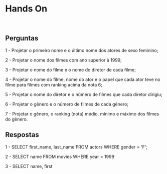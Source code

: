 # Hands On 

<br>

## Perguntas

1 - Projetar o primeiro nome e o último nome dos atores de sexo feminino;

2 - Projetar o nome dos filmes com ano superior à 1999;

3 - Projetar o nome do filme e o nome do diretor de cada filme;
 
4 - Projetar o nome do filme, nome do ator e o papel que cada ator teve no filme para filmes com ranking acima da nota 6;

5 - Projetar o nome do diretor e o número de filmes que cada diretor dirigiu;

6 - Projetar o gênero e o número de filmes de cada gênero; 

7 - Projetar o gênero, o ranking (nota) médio, mínimo e máximo dos filmes do gênero.

## Respostas

1 - SELECT first_name, last_name
FROM actors
WHERE gender = 'F';

2 - SELECT name
FROM movies
WHERE year > 1999

3 - SELECT name, first
